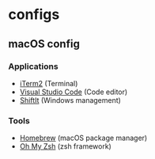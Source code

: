 # configs

## macOS config
### Applications
- [iTerm2](https://www.iterm2.com/) (Terminal)
- [Visual Studio Code](https://code.visualstudio.com/) (Code editor)
- [ShiftIt](https://github.com/fikovnik/ShiftIt) (Windows management)

### Tools
- [Homebrew](http://brew.sh/) (macOS package manager)
- [Oh My Zsh](http://ohmyz.sh/) (zsh framework)
